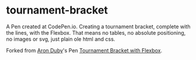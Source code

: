 # tournament-bracket
A Pen created at CodePen.io. Creating a tournament bracket, complete with the lines, with the Flexbox. That means no tables, no absolute positioning, no images or svg, just plain ole html and css.

Forked from [Aron Duby](http://codepen.io/aronduby/)'s Pen [Tournament Bracket with Flexbox](http://codepen.io/aronduby/pen/qliuj/).
